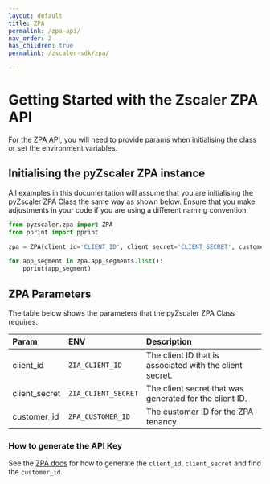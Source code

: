```yaml
---
layout: default 
title: ZPA
permalink: /zpa-api/ 
nav_order: 2 
has_children: true
permalink: /zscaler-sdk/zpa/

---
```


# Getting Started with the Zscaler ZPA API

For the ZPA API, you will need to provide params when initialising the class or set the environment variables.

## Initialising the pyZscaler ZPA instance

All examples in this documentation will assume that you are initialising the pyZscaler ZPA Class the same way as shown below.
Ensure that you make adjustments in your code if you are using a different naming convention.

```python
from pyzscaler.zpa import ZPA
from pprint import pprint

zpa = ZPA(client_id='CLIENT_ID', client_secret='CLIENT_SECRET', customer_id='CUSTOMER_ID')

for app_segment in zpa.app_segments.list():
    pprint(app_segment)
```

## ZPA Parameters

The table below shows the parameters that the pyZscaler ZPA Class requires.

| Param        | ENV        | Description |
|:-------------|:------------------|:------|
| client_id           | `ZIA_CLIENT_ID` | The client ID that is associated with the client secret.  |
| client_secret | `ZIA_CLIENT_SECRET`   | The client secret that was generated for the client ID.  |
| customer_id           | `ZPA_CUSTOMER_ID`      | The customer ID for the ZPA tenancy.  |


### How to generate the API Key

See the [ZPA docs](https://help.zscaler.com/zpa/about-api-keys) for how to generate the `client_id`, `client_secret` and find the `customer_id`.




